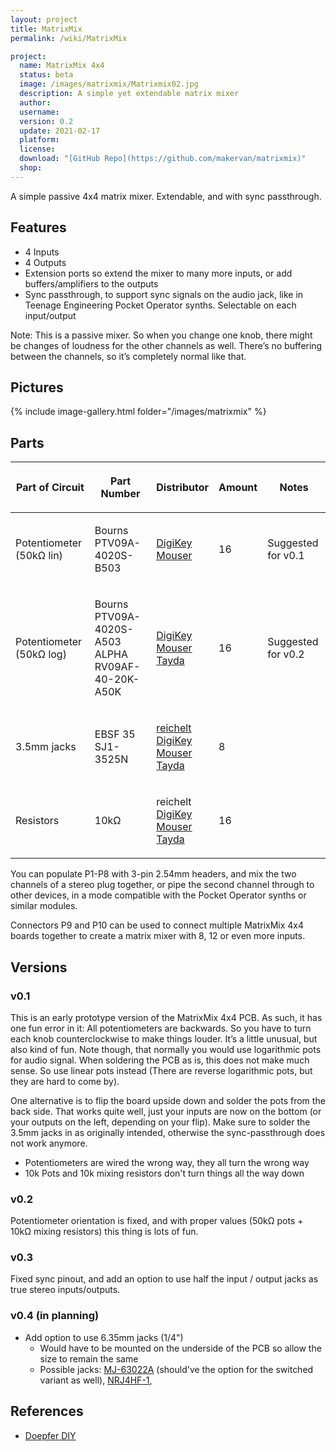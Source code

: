 ```yaml
---
layout: project
title: MatrixMix
permalink: /wiki/MatrixMix

project:
  name: MatrixMix 4x4
  status: beta
  image: /images/matrixmix/Matrixmix02.jpg
  description: A simple yet extendable matrix mixer
  author:
  username:
  version: 0.2
  update: 2021-02-17
  platform:
  license:
  download: "[GitHub Repo](https://github.com/makervan/matrixmix)"
  shop:
---
```


A simple passive 4x4 matrix mixer. Extendable, and with sync
passthrough.

## Features

-   4 Inputs
-   4 Outputs
-   Extension ports so extend the mixer to many more inputs, or add
    buffers/amplifiers to the outputs
-   Sync passthrough, to support sync signals on the audio jack, like in
    Teenage Engineering Pocket Operator synths. Selectable on each
    input/output

Note: This is a passive mixer. So when you change one knob, there might
be changes of loudness for the other channels as well. There’s no
buffering between the channels, so it’s completely normal like that.

## Pictures

{% include image-gallery.html folder="/images/matrixmix" %}

## Parts

<table>
<thead>
<tr class="header">
<th><p>Part of Circuit</p></th>
<th><p>Part Number</p></th>
<th><p>Distributor</p></th>
<th><p>Amount</p></th>
<th><p>Notes</p></th>
</tr>
</thead>
<tbody>
<tr class="odd">
<td><p>Potentiometer (50kΩ lin)</p></td>
<td><p>Bourns PTV09A-4020S-B503</p></td>
<td><p><a
href="https://www.digikey.com/short/w9d1z9rb">DigiKey</a><br />
<a
href="https://www.mouser.de/ProductDetail/Bourns/PTV09A-4020S-B503?qs=%2Fha2pyFaduhvapXs4is1IANZgJt5W4lJfjvMO9hwi6whpo%252BuO8Sllpz%252BtBrRx2Sw">Mouser</a></p></td>
<td><p>16</p></td>
<td><p>Suggested for v0.1</p></td>
</tr>
<tr class="even">
<td><p>Potentiometer (50kΩ log)</p></td>
<td><p>Bourns PTV09A-4020S-A503<br />
ALPHA RV09AF-40-20K-A50K</p></td>
<td><p><a
href="https://www.digikey.com/short/bv13h7n1">DigiKey</a><br />
<a
href="https://www.mouser.de/ProductDetail/Bourns/PTV09A-4020U-A503?qs=%2Fha2pyFaduhvapXs4is1INWFDYOun3CUeLKni%252Bb%252BSDrMWUaQ2%2FjLbw%3D%3D">Mouser</a><br />
<a
href="https://www.taydaelectronics.com/potentiometer-variable-resistors/rotary-potentiometer/logarithmic/50k-ohm-logarithmic-taper-potentiometer-round-knurled-plastic-shaft-pcb-9mm.html">Tayda</a></p></td>
<td><p>16</p></td>
<td><p>Suggested for v0.2</p></td>
</tr>
<tr class="odd">
<td><p>3.5mm jacks</p></td>
<td><p>EBSF 35<br />
SJ1-3525N</p></td>
<td><p><a
href="https://www.reichelt.de/Klinkeneinbaubuchsen/EBSF-35/3/index.html?ACTION=3&amp;LA=2&amp;ARTICLE=153203&amp;GROUPID=7448&amp;artnr=EBSF+35&amp;SEARCH=%252A">reichelt</a><br />
<a href="https://www.digikey.com/short/zvjf7r">DigiKey</a><br />
<a
href="https://www.mouser.de/ProductDetail/CUI-Devices/SJ1-3525N?qs=WyjlAZoYn505QPmBO3I74g%3D%3D">Mouser</a><br />
<a
href="https://www.taydaelectronics.com/hardware/3-5mm-plugs-jacks/3-5mm-stereo-enclosed-socket-chassis-jack.html">Tayda</a></p></td>
<td><p>8</p></td>
<td></td>
</tr>
<tr class="even">
<td><p>Resistors</p></td>
<td><p>10kΩ</p></td>
<td><p>reichelt<br />
<a href="https://www.digikey.com/short/fjnz8d55">DigiKey</a><br />
<a
href="https://www.mouser.de/ProductDetail/Yageo/MFR-25FTE52-10K?qs=sGAEpiMZZMsPqMdJzcrNwiweiCzxKzWLjbCyYboaOn0%3D">Mouser</a><br />
<a
href="https://www.taydaelectronics.com/resistors/1-8w-metal-film-resistors/r-10k-ohm-1-8w-1-metal-film-resistor.html">Tayda</a></p></td>
<td><p>16</p></td>
<td></td>
</tr>
</tbody>
</table>

You can populate P1-P8 with 3-pin 2.54mm headers, and mix the two
channels of a stereo plug together, or pipe the second channel through
to other devices, in a mode compatible with the Pocket Operator synths
or similar modules.

Connectors P9 and P10 can be used to connect multiple MatrixMix 4x4
boards together to create a matrix mixer with 8, 12 or even more inputs.

## Versions

### v0.1

This is an early prototype version of the MatrixMix 4x4 PCB. As such, it
has one fun error in it: All potentiometers are backwards. So you have
to turn each knob counterclockwise to make things louder. It’s a little
unusual, but also kind of fun. Note though, that normally you would use
logarithmic pots for audio signal. When soldering the PCB as is, this
does not make much sense. So use linear pots instead (There are reverse
logarithmic pots, but they are hard to come by).

One alternative is to flip the board upside down and solder the pots
from the back side. That works quite well, just your inputs are now on
the bottom (or your outputs on the left, depending on your flip). Make
sure to solder the 3.5mm jacks in as originally intended, otherwise the
sync-passthrough does not work anymore.

-   Potentiometers are wired the wrong way, they all turn the wrong way
-   10k Pots and 10k mixing resistors don't turn things all the way down

### v0.2

Potentiometer orientation is fixed, and with proper values (50kΩ pots +
10kΩ mixing resistors) this thing is lots of fun.

### v0.3

Fixed sync pinout, and add an option to use half the input / output jacks
as true stereo inputs/outputs.

### v0.4 (in planning)

-   Add option to use 6.35mm jacks (1/4")
    -   Would have to be mounted on the underside of the PCB so allow
        the size to remain the same
    -   Possible jacks:
        [MJ-63022A](https://www.digikey.de/product-detail/de/cui-devices/MJ-63022A/2223-MJ-63022A-ND/13155722)
        (should've the option for the switched variant as well),
        [NRJ4HF-1](https://www.mouser.de/ProductDetail/Neutrik/NRJ4HF-1?qs=k%252BYsFdH4oLjyfmglMcnMhg%3D%3D),

## References

-   [Doepfer DIY](http://www.doepfer.de/DIY/a100_diy.htm)
